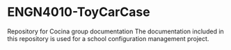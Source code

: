 # ENGN4010-ToyCarCase
Repository for Cocina group documentation
The documentation included in this repository is used for a school configuration management project.
